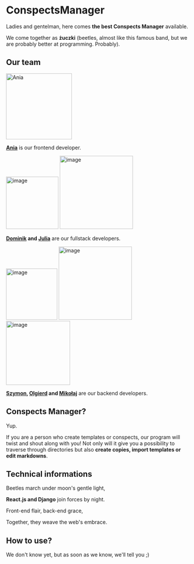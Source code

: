 # ConspectsManager

Ladies and gentelman, here comes **the best Conspects Manager** available.

We come together as **żuczki** (beetles, almost like this famous band, but we are probably better at programming. Probably).


## Our team
<img width="180" alt="Ania" src="https://github.com/Jullija/FileExplorer/assets/97158770/6c7c1dd0-7012-42a6-bf6d-63bac3a41ed0">

**[Ania](https://github.com/AnCichocka)** is our frontend developer.

<img width="143" alt="image" src="https://github.com/Jullija/FileExplorer/assets/97158770/6fbcfe3a-a7ba-43a9-8904-155c6fe4a466">
<img width="200" alt="image" src="https://github.com/Jullija/FileExplorer/assets/97158770/aed63229-8902-4a25-ab3f-dec58d9e0632">

**[Dominik](https://github.com/dadamczykk) and [Julia](https://github.com/Jullija)** are our fullstack developers.

<img width="140" alt="image" src="https://github.com/Jullija/FileExplorer/assets/97158770/aec471dc-cfde-42df-93c7-dd08b90b064f">
<img width="200" alt="image" src="https://github.com/Jullija/FileExplorer/assets/97158770/1064d20c-b754-4ee5-80a8-273c7935f960">
<img width="175" alt="image" src="https://github.com/Jullija/FileExplorer/assets/97158770/b19c3fae-49cf-46e2-b9f6-e5790f670093">

**[Szymon](https://github.com/Szyntos), [Olgierd](https://github.com/olgierdjw) and [Mikołaj](https://github.com/MikolajLH)** are our backend developers.

## Conspects Manager?
Yup.

If you are a person who create templates or conspects, our program will twist and shout along with you! Not only will it give you a possibility to traverse through directories but also **create copies, import templates or edit markdowns**. 

## Technical informations

Beetles march under moon's gentle light,

**React.js and Django** join forces by night.

Front-end flair, back-end grace,

Together, they weave the web's embrace.


## How to use?
We don't know yet, but as soon as we know, we'll tell you ;)







